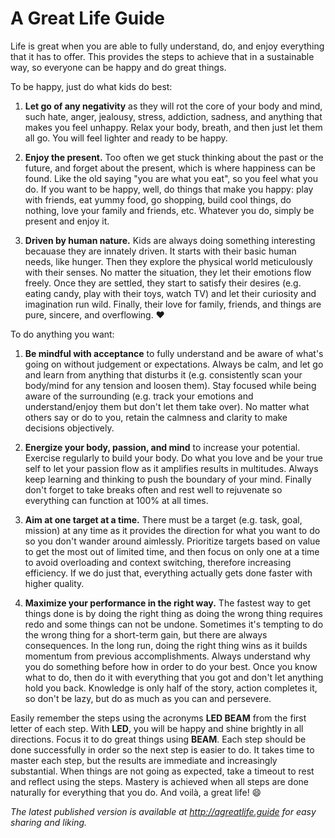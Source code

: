 A Great Life Guide
==================

Life is great when you are able to fully understand, do, and enjoy everything that it has to offer. This provides
the steps to achieve that in a sustainable way, so everyone can be happy and do great things.

To be happy, just do what kids do best:

1. **Let go of any negativity** as they will rot the core of your body and mind, such hate, anger, jealousy, stress,
   addiction, sadness, and anything that makes you feel unhappy. Relax your body, breath, and then just let them all go.
   You will feel lighter and ready to be happy.

2. **Enjoy the present.** Too often we get stuck thinking about the past or the future, and forget about the present,
   which is where happiness can be found. Like the old saying "you are what you eat", so you feel what you do.
   If you want to be happy, well, do things that make you happy: play with friends, eat yummy food, go shopping,
   build cool things, do nothing, love your family and friends, etc. Whatever you do, simply be present and enjoy it.

3. **Driven by human nature.** Kids are always doing something interesting becauase they are innately driven.
   It starts with their basic human needs, like hunger. Then they explore the physical world meticulously with their
   senses. No matter the situation, they let their emotions flow freely. Once they are settled, they start to satisfy
   their desires (e.g. eating candy, play with their toys, watch TV) and let their curiosity and imagination run wild.
   Finally, their love for family, friends, and things are pure, sincere, and overflowing. :heart:

To do anything you want:

1. **Be mindful with acceptance** to fully understand and be aware of what's going on without judgement or expectations.
   Always be calm, and let go and learn from anything that disturbs it (e.g. consistently scan your body/mind for any
   tension and loosen them). Stay focused while being aware of the surrounding (e.g. track your emotions and
   understand/enjoy them but don't let them take over). No matter what others say or do to you, retain the calmness and
   clarity to make decisions objectively.

2. **Energize your body, passion, and mind** to increase your potential. Exercise regularly to build your body. Do what
   you love and be your true self to let your passion flow as it amplifies results in multitudes. Always keep
   learning and thinking to push the boundary of your mind. Finally don't forget to take breaks often and rest well to
   rejuvenate so everything can function at 100% at all times.

3. **Aim at one target at a time.** There must be a target (e.g. task, goal, mission) at any time as it provides the
   direction for what you want to do so you don't wander around aimlessly. Prioritize targets based on value to get
   the most out of limited time, and then focus on only one at a time to avoid overloading and context switching,
   therefore increasing efficiency. If we do just that, everything actually gets done faster with higher quality.

4. **Maximize your performance in the right way.** The fastest way to get things done is by doing the right thing as
   doing the wrong thing requires redo and some things can not be undone. Sometimes it's tempting to do the wrong thing
   for a short-term gain, but there are always consequences. In the long run, doing the right thing wins as it builds
   momentum from previous accomplishments. Always understand why you do something before how in order to do your best.
   Once you know what to do, then do it with everything that you got and don't let anything hold you back.
   Knowledge is only half of the story, action completes it, so don't be lazy, but do as much as you can and persevere.

Easily remember the steps using the acronyms **LED BEAM** from the first letter of each step. With **LED**, you will be
happy and shine brightly in all directions. Focus it to do great things using **BEAM**. Each step should be done
successfully in order so the next step is easier to do. It takes time to master each step, but the results are immediate
and increasingly substantial. When things are not going as expected, take a timeout to rest and reflect using the steps.
Mastery is achieved when all steps are done naturally for everything that you do. And voilà, a great life! :smile:

*The latest published version is available at http://agreatlife.guide for easy sharing and liking.*
